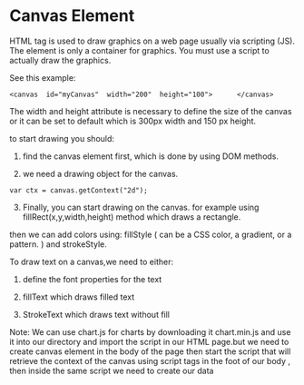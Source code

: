 
# Canvas Element

  

HTML <canvas> tag is used to draw graphics on a web page usually via scripting (JS). The element is only a container for graphics. You must use a script to actually draw the graphics.

  

See this example:

`
	<canvas  id="myCanvas"  width="200"  height="100">		</canvas>
`
  

The width and height attribute is necessary to define the size of the canvas or it can be set to default which is 300px width and 150 px height.

  

to start drawing you should:

1. find the canvas element first, which is done by using DOM methods.

2. we need a drawing object for the canvas.

  

`
	var ctx = canvas.getContext("2d");
`

3. Finally, you can start drawing on the canvas. for example using fillRect(x,y,width,height) method which draws a rectangle.

  
  

then we can add colors using: fillStyle ( can be a CSS color, a gradient, or a pattern. ) and strokeStyle.

  

To draw text on a canvas,we need to either:

1. define the font properties for the text

2. fillText which draws filled text

3. StrokeText which draws text without fill

  

Note: We can use chart.js for charts by downloading it chart.min.js and use it into our directory and import the script in our HTML page.but we need to create canvas element in the body of the page then start the script that will retrieve the context of the canvas using script tags in the foot of our body , then inside the same script we need to create our data